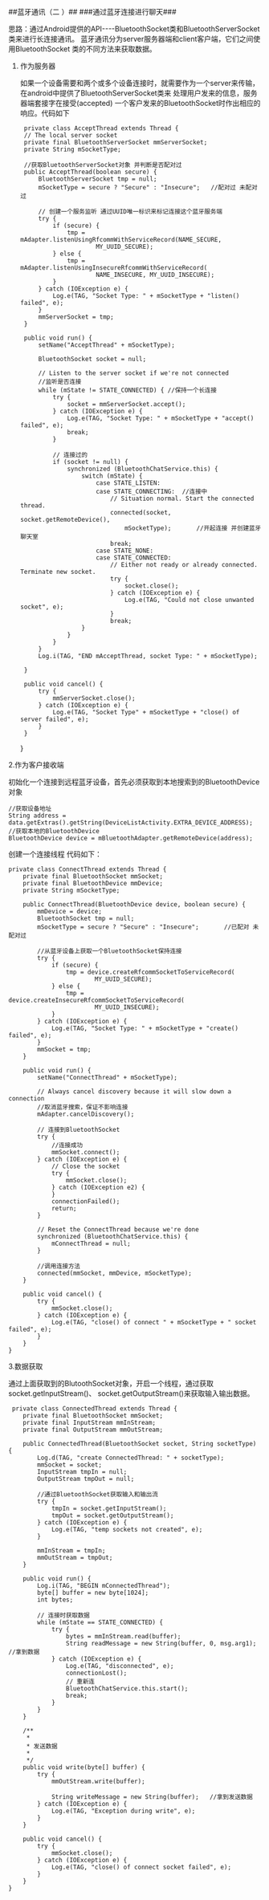 ##蓝牙通讯（二 ）##
###通过蓝牙连接进行聊天###

思路：通过Android提供的API----BluetoothSocket类和BluetoothServerSocket类来进行长连接通讯。
蓝牙通讯分为server服务器端和client客户端，它们之间使用BluetoothSocket 类的不同方法来获取数据。

1. 作为服务器

	如果一个设备需要和两个或多个设备连接时，就需要作为一个server来传输，在android中提供了BluetoothServerSocket类来 处理用户发来的信息，服务器端套接字在接受(accepted) 一个客户发来的BluetoothSocket时作出相应的响应。代码如下

		private class AcceptThread extends Thread {
        // The local server socket
        private final BluetoothServerSocket mmServerSocket;
        private String mSocketType;

        //获取BluetoothServerSocket对象 并判断是否配对过
        public AcceptThread(boolean secure) {
            BluetoothServerSocket tmp = null;
            mSocketType = secure ? "Secure" : "Insecure";   //配对过 未配对过

            // 创建一个服务监听 通过UUID唯一标识来标记连接这个蓝牙服务端
            try {
                if (secure) {
                    tmp = mAdapter.listenUsingRfcommWithServiceRecord(NAME_SECURE,
                            MY_UUID_SECURE);
                } else {
                    tmp = mAdapter.listenUsingInsecureRfcommWithServiceRecord(
                            NAME_INSECURE, MY_UUID_INSECURE);
                }
            } catch (IOException e) {
                Log.e(TAG, "Socket Type: " + mSocketType + "listen() failed", e);
            }
            mmServerSocket = tmp;
        }

        public void run() {
            setName("AcceptThread" + mSocketType);		

            BluetoothSocket socket = null;

            // Listen to the server socket if we're not connected
            //监听是否连接 
            while (mState != STATE_CONNECTED) {	//保持一个长连接
                try {
                    socket = mmServerSocket.accept(); 
                } catch (IOException e) {
                    Log.e(TAG, "Socket Type: " + mSocketType + "accept() failed", e);
                    break;
                }

                // 连接过的
                if (socket != null) {
                    synchronized (BluetoothChatService.this) {
                        switch (mState) {
                            case STATE_LISTEN:
                            case STATE_CONNECTING:	//连接中
                                // Situation normal. Start the connected thread.
                                connected(socket, socket.getRemoteDevice(),
                                    mSocketType);		//开起连接 并创建蓝牙聊天室
                                break;
                            case STATE_NONE:
                            case STATE_CONNECTED:
                                // Either not ready or already connected. Terminate new socket.
                                try {
                                    socket.close();
                                } catch (IOException e) {
                                    Log.e(TAG, "Could not close unwanted socket", e);
                                }
                                break;
                        }
                    }
                }
            }
            Log.i(TAG, "END mAcceptThread, socket Type: " + mSocketType);

        }

        public void cancel() {
            try {
                mmServerSocket.close();
            } catch (IOException e) {
                Log.e(TAG, "Socket Type" + mSocketType + "close() of server failed", e);
            }
        }
    }

2.作为客户接收端

  初始化一个连接到远程蓝牙设备，首先必须获取到本地搜索到的BluetoothDevice对象

	//获取设备地址
    String address = data.getExtras().getString(DeviceListActivity.EXTRA_DEVICE_ADDRESS);
    //获取本地的BluetoothDevice
    BluetoothDevice device = mBluetoothAdapter.getRemoteDevice(address);

  创建一个连接线程 代码如下：

    private class ConnectThread extends Thread {
        private final BluetoothSocket mmSocket;
        private final BluetoothDevice mmDevice;
        private String mSocketType;

        public ConnectThread(BluetoothDevice device, boolean secure) {
            mmDevice = device;
            BluetoothSocket tmp = null;
            mSocketType = secure ? "Secure" : "Insecure";		//已配对 未配对过

			//从蓝牙设备上获取一个BluetoothSocket保持连接
            try {
                if (secure) {
                    tmp = device.createRfcommSocketToServiceRecord(
                            MY_UUID_SECURE);
                } else {
                    tmp = device.createInsecureRfcommSocketToServiceRecord(
                            MY_UUID_INSECURE);
                }
            } catch (IOException e) {
                Log.e(TAG, "Socket Type: " + mSocketType + "create() failed", e);
            }
            mmSocket = tmp;
        }

        public void run() {
            setName("ConnectThread" + mSocketType);

            // Always cancel discovery because it will slow down a connection
			//取消蓝牙搜索，保证不影响连接
            mAdapter.cancelDiscovery();

            // 连接到BluetoothSocket
            try {
                //连接成功
                mmSocket.connect();
            } catch (IOException e) {
                // Close the socket
                try {
                    mmSocket.close();
                } catch (IOException e2) {
                }
                connectionFailed();
                return;
            }

            // Reset the ConnectThread because we're done
            synchronized (BluetoothChatService.this) {
                mConnectThread = null;
            }
			
			//调用连接方法
            connected(mmSocket, mmDevice, mSocketType);
        }

        public void cancel() {
            try {
                mmSocket.close();
            } catch (IOException e) {
                Log.e(TAG, "close() of connect " + mSocketType + " socket failed", e);
            }
        }
    }

3.数据获取

  通过上面获取到的BlutoothSocket对象，开启一个线程，通过获取socket.getInputStream()、 socket.getOutputStream()来获取输入输出数据。

	 private class ConnectedThread extends Thread {
        private final BluetoothSocket mmSocket;
        private final InputStream mmInStream;
        private final OutputStream mmOutStream;

        public ConnectedThread(BluetoothSocket socket, String socketType) {
            Log.d(TAG, "create ConnectedThread: " + socketType);
            mmSocket = socket;
            InputStream tmpIn = null;
            OutputStream tmpOut = null;

			//通过BluetoothSocket获取输入和输出流        
			try {
                tmpIn = socket.getInputStream();
                tmpOut = socket.getOutputStream();
            } catch (IOException e) {
                Log.e(TAG, "temp sockets not created", e);
            }

            mmInStream = tmpIn;
            mmOutStream = tmpOut;
        }

        public void run() {
            Log.i(TAG, "BEGIN mConnectedThread");
            byte[] buffer = new byte[1024];
            int bytes;

            // 连接时获取数据
            while (mState == STATE_CONNECTED) {
                try {
                    bytes = mmInStream.read(buffer);
                    String readMessage = new String(buffer, 0, msg.arg1);	//拿到数据
                } catch (IOException e) {
                    Log.e(TAG, "disconnected", e);
                    connectionLost();
                    // 重新连
                    BluetoothChatService.this.start();
                    break;
                }
            }
        }

        /**
		 *	
         * 发送数据
         *
         */
        public void write(byte[] buffer) {
            try {
                mmOutStream.write(buffer);

				String writeMessage = new String(buffer);	//拿到发送数据
            } catch (IOException e) {
                Log.e(TAG, "Exception during write", e);
            }
        }

        public void cancel() {
            try {
                mmSocket.close();
            } catch (IOException e) {
                Log.e(TAG, "close() of connect socket failed", e);
            }
        }
    }
